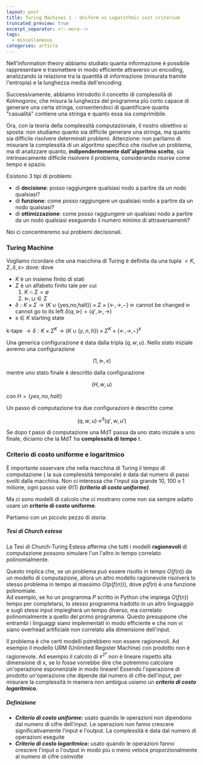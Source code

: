 ```yaml
---
layout: post
title: Turing Machines 1 - Uniform vs Logarithmic cost criterium
truncated_preview: true
excerpt_separator: <!--more-->
tags:
  - miscellaneous
categories: article
---
```

<!--more-->
Nell'information theory abbiamo studiato quanta informazione è possibile rappresentare e trasmettere in modo efficiente attraverso un encoding, analizzando la relazione tra la quantità di informazione (misurata tramite l'entropia) e la lunghezza media dell'encoding.  

Successivamente, abbiamo introdotto il concetto di complessità di Kolmogorov, che misura la lunghezza del programma più corto capace di generare una certa stringa, consentendoci di quantificare quanta "casualità" contiene una stringa e quanto essa sia comprimibile.  

Ora, con la teoria della complessità computazionale, il nostro obiettivo si sposta: non studiamo quanto sia difficile generare una stringa, ma quanto sia difficile risolvere determinati problemi. Attenzione: non parliamo di misurare la complessità di un algoritmo specifico che risolve un problema, ma di analizzare quanto, **indipendentemente dall'algoritmo scelto**, sia intrinsecamente difficile risolvere il problema, considerando risorse come tempo e spazio.

Esistono 3 tipi di problemi:
- di **decisione**: posso raggiungere qualsiasi nodo a partire da un nodo qualsiasi?
- di **funzione**: come posso raggiungere un qualsiasi nodo a partire da un nodo qualsiasi?
- di **ottimizzazione**: come posso raggiungere un qualsiasi nodo a partire da un nodo qualsiasi eseguendo il numero minimo di attraversamenti?

Noi ci concentreremo sui problemi decisionali.

### Turing Machine 
Vogliamo ricordare che una macchina di Turing è definita da una tupla $<K,\Sigma,\delta, s>$ dove:
dove 
- $K$ è un insieme finito di stati
- $\Sigma$ è un alfabeto finito tale per cui
	1. $K\cap \Sigma = \emptyset$
	2. $\rhd, \sqcup \in \Sigma$ 
- $\delta: K \times \Sigma \to (K \cup \{\text{yes,no,halt}\}) \times \Sigma \times \{\leftarrow, \rightarrow, -\}$
	$\rhd$ cannot be changed
	$\rhd$ cannot go to its left
	$\delta(q,\rhd) = (q', \rhd, \rightarrow)$ 
- $s \in K$ starting state

k-tape $\to \delta: K \times \Sigma^K \to (K \cup \{y,n,h\}) \times \Sigma^K \times \{\leftarrow,\rightarrow,-\}^k$


Una generica configurazione è data dalla tripla $(q,w,u)$.
Nello stato iniziale avremo una configurazione 

$$
(1, \triangleright, x)
$$

mentre uno stato finale è descritto dalla configurazione 

$$
(H,w,u)
$$

con $H=\{yes,no,halt\}$

Un passo di computazione tra due configurazioni è descritto come

$$
(q,w,u)  \rightarrow^\delta (q',w,u')
$$

Se dopo $t$ passi di computazione una MdT passa da uno stato iniziale a uno finale, diciamo che la MdT ha **complessità di tempo** $t$.


### Criterio di costo uniforme e logaritmico
È importante osservare che nella macchina di Turing il tempo di computazione ( la sua complessità temporale) è data dal numero di passi svolti dalla macchina. Non ci interessa che l'input sia grande 10, 100 o 1 milione, ogni passo vale $\Theta$(1) ***(criterio di costo uniforme)***.

Ma ci sono modelli di calcolo che ci mostrano come non sia sempre adatto usare un **criterio di costo uniforme**. 

Partiamo con un piccolo pezzo di storia:
##### Tesi di Church estesa
La Tesi di Church-Turing Estesa afferma che tutti i modelli **ragionevoli** di computazione possono simulare l'un l'altro in tempo correlato polinomialmente. 


Questo implica che, se un problema può essere risolto in tempo $O(f(n))$ da un modello di computazione, allora un altro modello ragionevole risolverà lo stesso problema in tempo al massimo $O(p(f(n)))$, dove $p(f(n)$ è una funzione polinomiale.  
Ad esempio, se ho un programma $P$ scritto in Python che impiega $O(f(n))$ tempo per completarsi, lo stesso programma tradotto in un altro linguaggio e sugli stessi input impiegherà un tempo diverso, ma correlato polinomialmente a quello del primo programma. Questo presuppone che entrambi i linguaggi siano implementati in modo efficiente e che non vi siano overhead artificiale non correlato alla dimensione dell'input.


Il problema è che certi modelli potrebbero non essere ragionevoli. Ad esempio il modello URM (Unlimited Register Machine) con prodotto non è ragionevole. Ad esempio il calcolo di $x^{2^x}$ non è lineare rispetto alla dimensione di x, se lo fosse vorrebbe dire che potremmo calcolare un'operazione esponenziale in modo lineare! 
Essendo l'operazione di prodotto un'operazione che dipende dal numero di cifre dell'input, per misurare la complessità in maniera non ambigua usiamo un ***criterio di costo logaritmico.***

##### Definizione 
- ***Criterio di costo uniforme:*** usato quando le operazioni non dipendono dal numero di cifre dell'input. Le operazioni non fanno crescere significativamente l'input e l'output. La complessità è data dal numero di operazioni eseguite
- ***Criterio di costo logaritmico:*** usato quando le operazioni fanno crescere l'input o l'output in modo più o meno veloce proporzionalmente al numero di cifre coinvolte




